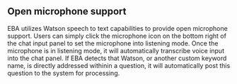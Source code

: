 ## Open microphone support

EBA utilizes Watson speech to text capabilities to provide open microphone support. Users can simply click the microphone icon on the bottom right of the chat input panel to set the microphone into listening mode. Once the microphone is in listening mode, it will automatically transcribe voice input into the chat panel. If EBA detects that Watson, or another custom keyword name, is directly addressed withinin a question, it will automatically post this question to the system for processing.
